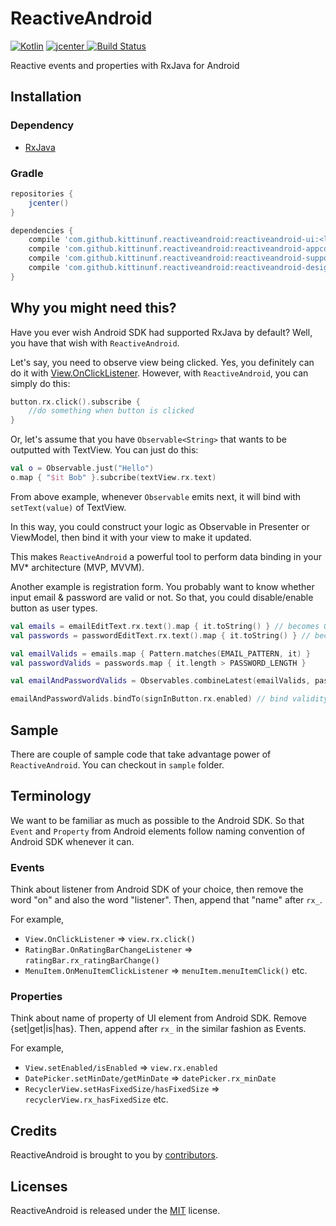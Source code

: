# ReactiveAndroid

[ ![Kotlin](https://img.shields.io/badge/Kotlin-1.1.51-blue.svg)](http://kotlinlang.org) [ ![jcenter](https://api.bintray.com/packages/kittinunf/maven/ReactiveAndroid/images/download.svg) ](https://bintray.com/kittinunf/maven/ReactiveAndroid/_latestVersion) [![Build Status](https://travis-ci.org/kittinunf/ReactiveAndroid.svg?branch=master)](https://travis-ci.org/kittinunf/ReactiveAndroid)

Reactive events and properties with RxJava for Android 

## Installation

### Dependency

* [RxJava](https://github.com/ReactiveX/RxJava)

### Gradle

``` Groovy
repositories {
    jcenter()
}

dependencies {
    compile 'com.github.kittinunf.reactiveandroid:reactiveandroid-ui:<latest-version>' //for base UI
    compile 'com.github.kittinunf.reactiveandroid:reactiveandroid-appcompat-v7:<latest-version>' //for appcompat-v7 module
    compile 'com.github.kittinunf.reactiveandroid:reactiveandroid-support-v4:<latest-version>' //for support-v4 module
    compile 'com.github.kittinunf.reactiveandroid:reactiveandroid-design:<latest-version>' //for design support module
}
```

## Why you might need this?

Have you ever wish Android SDK had supported RxJava by default? Well, you have that wish with `ReactiveAndroid`.

Let's say, you need to observe view being clicked. Yes, you definitely can do it with [View.OnClickListener](https://developer.android.com/reference/android/view/View.OnClickListener.html).
However, with `ReactiveAndroid`, you can simply do this:

``` Kotlin
button.rx.click().subscribe {
    //do something when button is clicked
}
```

Or, let's assume that you have `Observable<String>` that wants to be outputted with TextView. You can just do this:

``` Kotlin
val o = Observable.just("Hello")
o.map { "$it Bob" }.subcribe(textView.rx.text)
```

From above example, whenever `Observable` emits next, it will bind with `setText(value)` of TextView.

In this way, you could construct your logic as Observable<T> in Presenter or ViewModel, then bind it with your view to make it updated.

This makes `ReactiveAndroid` a powerful tool to perform data binding in your MV* architecture (MVP, MVVM). 

Another example is registration form. You probably want to know whether input email & password are valid or not. So that, you could disable/enable button as user types.

``` Kotlin
val emails = emailEditText.rx.text().map { it.toString() } // becomes Observable<String> for email
val passwords = passwordEditText.rx.text().map { it.toString() } // becomes Observable<String> for password

val emailValids = emails.map { Pattern.matches(EMAIL_PATTERN, it) }
val passwordValids = passwords.map { it.length > PASSWORD_LENGTH }

val emailAndPasswordValids = Observables.combineLatest(emailValids, passwordValids) { user, pass -> user and pass } // becomes Observable<Boolean> for validity

emailAndPasswordValids.bindTo(signInButton.rx.enabled) // bind validity value with button
```

## Sample

There are couple of sample code that take advantage power of `ReactiveAndroid`. You can checkout in `sample` folder.

## Terminology

We want to be familiar as much as possible to the Android SDK. So that `Event` and `Property` from Android elements follow naming convention of Android SDK whenever it can.

### Events

Think about listener from Android SDK of your choice, then remove the word "on" and also the word "listener". Then, append that "name" after `rx_`. 

For example, 
* `View.OnClickListener` => `view.rx.click()`
* `RatingBar.OnRatingBarChangeListener` => `ratingBar.rx_ratingBarChange()`
* `MenuItem.OnMenuItemClickListener` => `menuItem.menuItemClick()` etc.

### Properties

Think about name of property of UI element from Android SDK. Remove {set|get|is|has}. Then, append after `rx_` in the similar fashion as Events.

For example, 
* `View.setEnabled/isEnabled` => `view.rx.enabled`
* `DatePicker.setMinDate/getMinDate` => `datePicker.rx_minDate`
* `RecyclerView.setHasFixedSize/hasFixedSize` => `recyclerView.rx_hasFixedSize` etc.

## Credits

ReactiveAndroid is brought to you by [contributors](https://github.com/kittinunf/ReactiveAndroid/graphs/contributors).

## Licenses

ReactiveAndroid is released under the [MIT](http://opensource.org/licenses/MIT) license.
